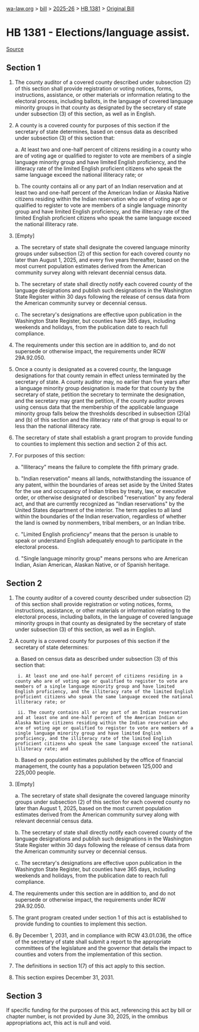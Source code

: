 [wa-law.org](/) > [bill](/bill/) > [2025-26](/bill/2025-26/) > [HB 1381](/bill/2025-26/hb/1381/) > [Original Bill](/bill/2025-26/hb/1381/1/)

# HB 1381 - Elections/language assist.

[Source](http://lawfilesext.leg.wa.gov/biennium/2025-26/Pdf/Bills/House%20Bills/1381.pdf)

## Section 1
1. The county auditor of a covered county described under subsection (2) of this section shall provide registration or voting notices, forms, instructions, assistance, or other materials or information relating to the electoral process, including ballots, in the language of covered language minority groups in that county as designated by the secretary of state under subsection (3) of this section, as well as in English.

2. A county is a covered county for purposes of this section if the secretary of state determines, based on census data as described under subsection (3) of this section that:

    a. At least two and one-half percent of citizens residing in a county who are of voting age or qualified to register to vote are members of a single language minority group and have limited English proficiency, and the illiteracy rate of the limited English proficient citizens who speak the same language exceed the national illiteracy rate; or

    b. The county contains all or any part of an Indian reservation and at least two and one-half percent of the American Indian or Alaska Native citizens residing within the Indian reservation who are of voting age or qualified to register to vote are members of a single language minority group and have limited English proficiency, and the illiteracy rate of the limited English proficient citizens who speak the same language exceed the national illiteracy rate.

3. [Empty]

    a. The secretary of state shall designate the covered language minority groups under subsection (2) of this section for each covered county no later than August 1, 2025, and every five years thereafter, based on the most current population estimates derived from the American community survey along with relevant decennial census data.

    b. The secretary of state shall directly notify each covered county of the language designations and publish such designations in the Washington State Register within 30 days following the release of census data from the American community survey or decennial census.

    c. The secretary's designations are effective upon publication in the Washington State Register, but counties have 365 days, including weekends and holidays, from the publication date to reach full compliance.

4. The requirements under this section are in addition to, and do not supersede or otherwise impact, the requirements under RCW 29A.92.050.

5. Once a county is designated as a covered county, the language designations for that county remain in effect unless terminated by the secretary of state. A county auditor may, no earlier than five years after a language minority group designation is made for that county by the secretary of state, petition the secretary to terminate the designation, and the secretary may grant the petition, if the county auditor proves using census data that the membership of the applicable language minority group falls below the thresholds described in subsection (2)(a) and (b) of this section and the illiteracy rate of that group is equal to or less than the national illiteracy rate.

6. The secretary of state shall establish a grant program to provide funding to counties to implement this section and section 2 of this act.

7. For purposes of this section:

    a. "Illiteracy" means the failure to complete the fifth primary grade.

    b. "Indian reservation" means all lands, notwithstanding the issuance of any patent, within the boundaries of areas set aside by the United States for the use and occupancy of Indian tribes by treaty, law, or executive order, or otherwise designated or described "reservation" by any federal act, and that are currently recognized as "Indian reservations" by the United States department of the interior. The term applies to all land within the boundaries of the Indian reservation, regardless of whether the land is owned by nonmembers, tribal members, or an Indian tribe.

    c. "Limited English proficiency" means that the person is unable to speak or understand English adequately enough to participate in the electoral process.

    d. "Single language minority group" means persons who are American Indian, Asian American, Alaskan Native, or of Spanish heritage.

## Section 2
1. The county auditor of a covered county described under subsection (2) of this section shall provide registration or voting notices, forms, instructions, assistance, or other materials or information relating to the electoral process, including ballots, in the language of covered language minority groups in that county as designated by the secretary of state under subsection (3) of this section, as well as in English.

2. A county is a covered county for purposes of this section if the secretary of state determines:

    a. Based on census data as described under subsection (3) of this section that:

        i. At least one and one-half percent of citizens residing in a county who are of voting age or qualified to register to vote are members of a single language minority group and have limited English proficiency, and the illiteracy rate of the limited English proficient citizens who speak the same language exceed the national illiteracy rate; or

        ii. The county contains all or any part of an Indian reservation and at least one and one-half percent of the American Indian or Alaska Native citizens residing within the Indian reservation who are of voting age or qualified to register to vote are members of a single language minority group and have limited English proficiency, and the illiteracy rate of the limited English proficient citizens who speak the same language exceed the national illiteracy rate; and

    b. Based on population estimates published by the office of financial management, the county has a population between 125,000 and 225,000 people.

3. [Empty]

    a. The secretary of state shall designate the covered language minority groups under subsection (2) of this section for each covered county no later than August 1, 2025, based on the most current population estimates derived from the American community survey along with relevant decennial census data.

    b. The secretary of state shall directly notify each covered county of the language designations and publish such designations in the Washington State Register within 30 days following the release of census data from the American community survey or decennial census.

    c. The secretary's designations are effective upon publication in the Washington State Register, but counties have 365 days, including weekends and holidays, from the publication date to reach full compliance.

4. The requirements under this section are in addition to, and do not supersede or otherwise impact, the requirements under RCW 29A.92.050.

5. The grant program created under section 1 of this act is established to provide funding to counties to implement this section.

6. By December 1, 2031, and in compliance with RCW 43.01.036, the office of the secretary of state shall submit a report to the appropriate committees of the legislature and the governor that details the impact to counties and voters from the implementation of this section.

7. The definitions in section 1(7) of this act apply to this section.

8. This section expires December 31, 2031.

## Section 3
If specific funding for the purposes of this act, referencing this act by bill or chapter number, is not provided by June 30, 2025, in the omnibus appropriations act, this act is null and void.
